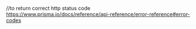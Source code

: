 //to return correct http status code https://www.prisma.io/docs/reference/api-reference/error-reference#error-codes
